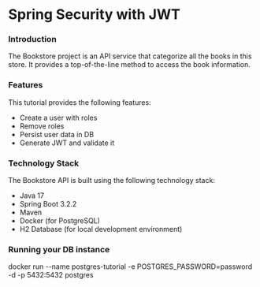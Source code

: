 # Spring Security with JWT 

### Introduction
The Bookstore project is an API service that categorize all the books in this store. It provides a top-of-the-line method to access the book information.

### Features
This tutorial provides the following features:

- Create a user with roles
- Remove roles
- Persist user data in DB
- Generate JWT and validate it

### Technology Stack
The Bookstore API is built using the following technology stack:

- Java 17
- Spring Boot 3.2.2
- Maven
- Docker (for PostgreSQL)
- H2 Database (for local development environment)

### Running your DB instance
docker run --name postgres-tutorial -e POSTGRES_PASSWORD=password -d -p 5432:5432 postgres
